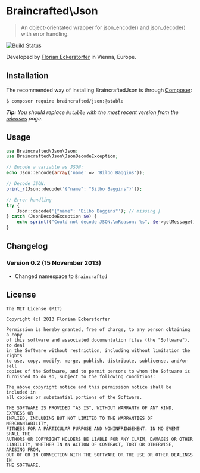 Braincrafted\Json
=================

> An object-orientated wrapper for json_encode() and json_decode() with error handling.

[![Build Status](https://travis-ci.org/braincrafted/json.png)](https://travis-ci.org/braincrafted/json)

Developed by [Florian Eckerstorfer](https://florian.ec) in Vienna, Europe.

Installation
------------

The recommended way of installing BraincraftedJson is through [Composer](http://getcomposer.org):

```shell
$ composer require braincrafted/json:@stable
```

*__Tip:__ You should replace `@stable` with the most recent version from the
[releases](https://github.com/braincrafted/json/releases) page.*

Usage
-----

```php
use Braincrafted\Json\Json;
use Braincrafted\Json\JsonDecodeException;

// Encode a variable as JSON:
echo Json::encode(array('name' => 'Bilbo Baggins'));

// Decode JSON:
print_r(Json::decode('{"name": "Bilbo Baggins"}'));

// Error handling
try {
    Json::decode('{"name": "Bilbo Baggins"'); // missing }
} catch (JsonDecodeException $e) {
    echo sprintf("Could not decode JSON.\nReason: %s", $e->getMessage());
}
```


Changelog
---------

### Version 0.2 (15 November 2013)

- Changed namespace to `Braincrafted`


License
-------

```
The MIT License (MIT)

Copyright (c) 2013 Florian Eckerstorfer

Permission is hereby granted, free of charge, to any person obtaining a copy
of this software and associated documentation files (the "Software"), to deal
in the Software without restriction, including without limitation the rights
to use, copy, modify, merge, publish, distribute, sublicense, and/or sell
copies of the Software, and to permit persons to whom the Software is
furnished to do so, subject to the following conditions:

The above copyright notice and this permission notice shall be included in
all copies or substantial portions of the Software.

THE SOFTWARE IS PROVIDED "AS IS", WITHOUT WARRANTY OF ANY KIND, EXPRESS OR
IMPLIED, INCLUDING BUT NOT LIMITED TO THE WARRANTIES OF MERCHANTABILITY,
FITNESS FOR A PARTICULAR PURPOSE AND NONINFRINGEMENT. IN NO EVENT SHALL THE
AUTHORS OR COPYRIGHT HOLDERS BE LIABLE FOR ANY CLAIM, DAMAGES OR OTHER
LIABILITY, WHETHER IN AN ACTION OF CONTRACT, TORT OR OTHERWISE, ARISING FROM,
OUT OF OR IN CONNECTION WITH THE SOFTWARE OR THE USE OR OTHER DEALINGS IN
THE SOFTWARE.
```
